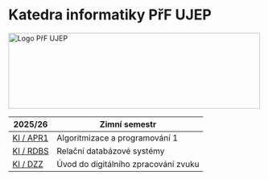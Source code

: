 # Katedra informatiky PřF UJEP

<img src=".assets/PřF-UJEP-logo.png" alt="Logo PřF UJEP" width="500" height="150">

| 2025/26                          | Zimní semestr                        |
| -------------------------------- | ------------------------------------ |
| [KI / APR1](./KI-APR1/README.md) | Algoritmizace a programování 1       |
| [KI / RDBS](./KI-RDBS/README.md) | Relační databázové systémy           |
| [KI / DZZ](./KI-DZZ/README.md)   | Úvod do digitálního zpracování zvuku |
